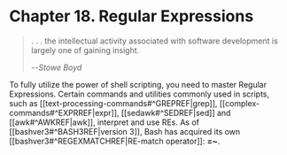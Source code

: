 # Chapter 18. Regular Expressions

> . . . the intellectual activity associated with software development is largely one of gaining insight.
>
>--<cite>Stowe Boyd</cite>

To fully utilize the power of shell scripting, you need to master Regular Expressions. Certain commands and utilities commonly used in scripts, such as [[text-processing-commands#^GREPREF|grep]], [[complex-commands#^EXPRREF|expr]], [[sedawk#^SEDREF|sed]] and [[awk#^AWKREF|awk]], interpret and use REs. As of [[bashver3#^BASH3REF|version 3]], Bash has acquired its own [[bashver3#^REGEXMATCHREF|RE-match operator]]: **=~**.
